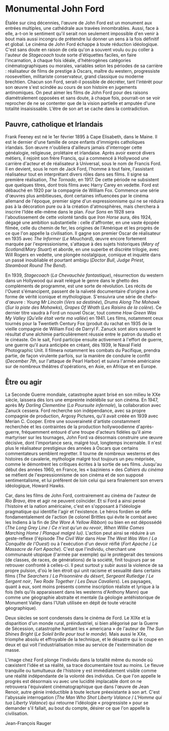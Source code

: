 # Monumental John Ford

Étalée sur cinq décennies, l'œuvre de John Ford est un monument aux entrées multiples, une cathédrale aux travées innombrables. Aussi, face à elle, a-t-on le sentiment qu'il serait non seulement impossible d'en venir à bout mais aussi incongru de prétendre lui donner un sens à la fois définitif et global. Le cinéma de John Ford échappe à toute réduction idéologique. C'est sans doute en raison de cela qu'on a souvent voulu ou pu coller à l'auteur de _Stagecoach_ toute sorte d'étiquettes faciles, en faire l'incarnation, à chaque fois idéale, d'hétérogènes catégories cinématographiques ou morales, variables selon les périodes de sa carrière : réalisateur de films de prestige à Oscars, maître du western, progressiste rooseveltien, militariste conservateur, grand classique ou moderne brechtien. Chacun son Ford, serait-il possible de décréter, tant l'intérêt pour son œuvre s'est scindée au cours de son histoire en jugements antinomiques. On peut aimer les films de John Ford pour des raisons diamétralement opposées et sans doute, à chaque fois, pourrait-on se voir reprocher de ne se contenter que de la vision partielle et amputée d'une totalité insaisissable. L'être de son art se cache dans la contradiction.

## Pauvre, catholique et Irlandais

Frank Feeney est né le 1er février 1895 à Cape Elisabeth, dans le Maine. Il est le dernier d'une famille de onze enfants d'immigrés catholiques irlandais. Son œuvre n'oubliera d'ailleurs jamais d'interroger cette généalogie, religieuse, prolétaire et irlandaise. Après avoir exercé divers métiers, il rejoint son frère Francis, qui a commencé à Hollywood une carrière d'acteur et de réalisateur à Universal, sous le nom de Francis Ford. Il en devient, sous le nom de Jack Ford, l'homme à tout faire, l'assistant réalisateur tout en interprétant divers rôles dans ses films. Il signe sa première réalisation, _The Tornado_, en 1917. De cette période ne subsistent que quelques titres, dont trois films avec Harry Carey en vedette. Ford est débauché en 1920 par la compagnie de William Fox. Commence une série d'œuvres plus ambitieuses, dont certaines influencées par le cinéma allemand de l'époque, premier signe d'un expressionnisme qui ne se réduira pas à la décoration pure ou à la création d'atmosphères, mais cherchera à inscrire l'Idée elle-même dans le plan. _Four Sons_ en 1928 sera l'aboutissement de cette volonté tandis que _Iron Horse_ aura, dès 1924, dégagé une ambition substantielle : celle d'affronter, en une vaste épopée filmée, celle du chemin de fer, les origines de l'Amérique et les progrès de ce que l'on appelle la civilisation. Il gagne son premier Oscar de réalisateur en 1935 avec _The Informer_ (_Le Mouchard_), œuvre encore fortement marquée par l'expressionisme, s'attaque à des sujets historiques (_Mary of Scotland_/_Mary Stuart_) et aborde, en une superbe et discrète trilogie, avec Will Rogers en vedette, une plongée nostalgique, comique et inquiète dans un passé inoubliable et pourtant ambigu (_Doctor Bull_, _Judge Priest_, _Steamboat Round The Bend_).

En 1939, _Stagecoach_ (_La Chevauchée fantastique_), résurrection du western dans un Hollywood qui avait relégué le genre dans le ghetto des compléments de programme, est une sorte de révolution. Les récits de l'Ouest s'émancipent, passent de la naïveté documentaire d'origine à une forme de vérité iconique et mythologique. S'ensuivra une série de chefs-d'œuvre : _Young Mr Lincoln_ (_Vers sa destinée_), _Drums Along The Mohawk_ (_Sur la piste des Mohawks_), _Grapes Of Wrath_ (_Les Raisins de la colère_). Ce dernier titre vaudra à Ford un nouvel Oscar, tout comme _How Green Was My Valley_ (_Qu'elle était verte ma vallée_) en 1941. Les films, notamment ceux tournés pour la Twentieth Century Fox (produit du rachat en 1935 de la vieille compagnie de William Fox) de Darryl F. Zanuck sont alors souvent le résultat d'une alchimie particulièrement réussie entre le patron du studio et le cinéaste. On le sait, Ford participe ensuite activement à l'effort de guerre, une guerre qu'il aura anticipée en créant, dès 1939, le Naval Field Photographic Unit. Il filmera notamment les combats du Pacifique, prendra partie, de façon virulente parfois, sur la manière de conduire le conflit (_December 7th_, sur l'attaque de Pearl Harbor) et suivra l'armée américaine sur de nombreux théâtres d'opérations, en Asie, en Afrique et en Europe.

## Être ou agir

La Seconde Guerre mondiale, catastrophe ayant brisé en son milieu le XXe siècle, laissera dès lors une empreinte indélébile sur son cinéma. En 1947, après _My Darling Clementine_ (_La Poursuite infernale_), la collaboration avec Zanuck cessera. Ford recherche son indépendance, avec sa propre compagnie de production, Argosy Pictures, qu'il avait créée en 1939 avec Merian C. Cooper. Entre une souveraineté d'artiste constamment recherchée et les contraintes de la production hollywoodienne d'après-guerre, fréquemment entouré d'une troupe d'acteurs fidèles qu'il aime martyriser sur les tournages, John Ford va désormais construire une œuvre décisive, dont l'importance sera, malgré tout, longtemps incernable. Il n'est plus le réalisateur prestigieux des années à Oscars que certains commentateurs semblent regretter. Il tourne de nombreux westerns et des histoires de cavalerie, mythologie malgré tout toujours un peu méprisée, comme le démontrent les critiques écrites à la sortie de ses films. Jusqu'au début des années 1960, en France, les « baziniens » des _Cahiers du cinéma_ se méfient de l'expressionnisme de son cinéma et de son supposé sentimentalisme, et lui préfèrent de loin celui qui sera finalement son envers idéologique, Howard Hawks.

Car, dans les films de John Ford, contrairement au cinéma de l'auteur de _Rio Bravo_, être et agir ne peuvent coïncider. Et si Ford a ainsi pensé l'histoire et la nation américaine, c'est en s'opposant à l'idéologie pragmatique qui identifie l'agir et l'existence. Le héros fordien se défie fondamentalement de l'action (le colonel Brittles qui évite le combat avec les Indiens à la fin de _She Wore A Yellow Ribbon_) ou bien en est dépossédé (_The Long Grey Line_ / _Ce n'est qu'un au revoir_, _When Willie Comes Marching Home_ / _Planqué malgré lui)_. L'action peut ainsi se réduire à un geste-reflexe (l'épisode _The Civil War_ dans _How The West Was Won_ / _La Conquête de l'Ouest_) ou à l'exécution d'un devoir réifié (_Fort Apache_ / _Le Massacre de Fort Apache_). C'est que l'individu, cherchant une communauté utopique (l'armée par exemple) qui le protègerait des tensions (de classes, de races, de générations) de la société, finit toujours par se retrouver confronté à celles-ci. Il peut surtout y subir aussi la violence de sa propre pulsion, d'où le lien étroit qui unit racisme et sexualité dans certains films (_The Searchers_ / _La Prisonnière du désert_, _Sergeant Rutledge_ / _Le Sergent noir_, _Two Rode Together_ / _Les Deux Cavaliers_). Les paysages, quant à eux, sont moins présents comme inscription réaliste et lyrique à la fois (tels qu'ils apparaissent dans les westerns d'Anthony Mann) que comme une géographie abstraite et mentale (la géologie antéhistorique de Monument Valley dans l'Utah utilisée en dépit de toute véracité géographique).

Deux siècles se sont condensés dans le cinéma de Ford. Le XIXe et la disparition d'un monde rural, préindustriel, si bien allégorisé par la Guerre de Sécession, catastrophe hantant les « americana » de l'auteur de _The Sun Shines Bright_ (_Le Soleil brille pour tout le monde_). Mais aussi le XXe, triomphe absolu et effroyable de la technique, et le désastre qui le coupe en deux et qui voit l'industrialisation mise au service de l'extermination de masse.

L'image chez Ford plonge l'individu dans la totalité même du monde où cœxistent l'idée et sa réalité, sa trace documentaire tout au moins. Le fleuve tranquille ou tumultueux de l'histoire y est immédiatement visible comme une réalité indépendante de la volonté des individus. Ce que l'on appelle le progrès est désormais vu avec une lucidité implacable dont on ne retrouvera l'équivalent cinématographique que dans l'œuvre de Jean Renoir, autre génie irréductible à toute lecture préexistante à son art. C'est l'abyssale interrogation (_The Man Who Shot Liberty Valance_ / _L'Homme qui tua Liberty Valance_) qui retourne l'idéologie « progressiste » pour se demander s'il fallait, au bout du compte, désirer ce que l'on appelle la civilisation.

Jean-François Rauger
